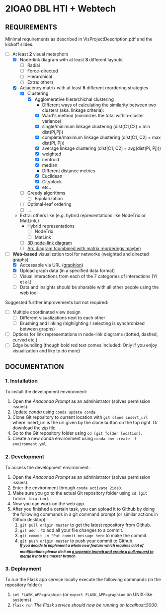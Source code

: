 # 2IOA0 DBL HTI + Webtech

## REQUIREMENTS
Minimal requirements as described in VisProjectDescription.pdf and the kickoff slides.
- [ ] At least **2** visual metaphors
  - [x] Node-link diagram with at least **3** different layouts:
    - [ ] Radial
    - [ ] Force-directed
    - [ ] Hierarchical
    - [ ] Extra: others
  - [x] Adjacency matrix with at least **5** different reordering strategies
    - [x] Clustering
      - [x] Agglomerative hierarchichal clustering
        - Different ways of calculating the similarity between two clusters (aka. linkage criteria):
        - [x] Ward's method (minimizes the total within-cluster variance)
        - [x] single/minimum linkage clustering (dist(C1,C2) = min dist(Pi,Pj))
        - [x] complete/maximum linkage clustering (dist(C1, C2) = max dist(Pi, Pj))
        - [x] average linkage clustering (dist(C1, C2) = avg(dist(Pi, Pj)))
        - [x] weighted
        - [x] centroid
        - [x] median
        - Different distance metrics
        - [x] Euclidean
        - [x] Cityblock
        - [x] etc..
    - [ ] Greedy algorithms
      - [ ] Bipolarization
    - [ ] Optimal-leaf ordering
    - [ ] ...
  - Extra: others like (e.g. hybrid representations like NodeTrix or MatLink,)
    - Hybrid representations
      - [ ] NodeTrix
      - [ ] MatLink
    - [ ] [3D node-link diagram](https://plot.ly/python/3d-network-graph/)
    - [ ] [Arc diagram (combined with matrix reorderings maybe)](https://www.data-to-viz.com/graph/arc.html)

- [ ] **Web-based** visualization tool for networks (weighted and directed graphs)
  - [x] Accessable via URL ([graphion](https://graphion.uddi.ng))
  - [x] Upload graph data (in a specified data format)
  - [ ] Visual interactions from each of the 7 categories of interactions (Yi et al.)
  - [ ] Data and insights should be sharable with all other people using the web tool

Suggested further improvements but not required:
- [ ] Multiple coordinated view design
  - [ ] Different visualizations next to each other
  - [ ] Brushing and linking (highlighting / selecting is synchronized between graphs)
- [ ] Options for link representations in node-link diagrams (dotted, dashed, curved etc.)
- [ ] Edge bundling (though bold red text comes included: Only if you enjoy visualization and like to do more)

## DOCUMENTATION
### 1. Installation
To install the development environment:
1. Open the _Anaconda Prompt_ as an administrator (solves permission issues).
2. Update _conda_ using ```conda update conda```.
3. Clone Git repository to current location with ```git clone insert_url``` where insert_url is the url given by the clone button on the top right. Or download the zip file.
4. Go to the Git repository folder using ```cd [git folder location]```.
5. Create a new conda environment using ```conda env create -f environment.yml```.

### 2. Development
To access the development environment:
1. Open the _Anaconda Prompt_ as an administrator (solves permission issues).
2. Enter the environment through ```conda activate 2ioa0```.
3. Make sure you go to the actual Git repository folder using ```cd [git folder location]```.
4. Now you can work on the web app.
5. After you finished a certain task, you can upload it to Github by doing the following commands in a git command prompt (or similar actions in Github desktop):
   1. ```git pull origin master``` to get the latest repository from Github.
   2. ```git add .``` to add all your file changes to a commit.
   3. ```git commit -m "Put commit message here``` to make the commit.
   4. ```git push origin master``` to push your commit to Github.  
   <sup><em><strong>If you decide to implement a whole new feature which requires a lot of modifications please do it on <a href="https://git-scm.com/book/en/v2/Git-Branching-Basic-Branching-and-Merging">a seperate branch and create a pull request to merge</a> it into the master branch.</strong></em></sup>

### 3. Deployment
To run the Flask app service locally execute the following commands (in the repository folder):
1. ```set FLASK_APP=graphion``` (or ```export FLASK_APP=graphion``` on UNIX-like systems)
2. ```flask run```
_The Flask service should now be running on localhost:5000._

